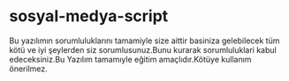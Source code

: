 # sosyal-medya-script
Bu yazılımın sorumluluklarını tamamiyle size aittir basiniza gelebilecek tüm kötü ve iyi şeylerden siz sorumlusunuz.Bunu kurarak sorumluluklari kabul edeceksiniz.Bu Yazılım tamamıyle eğitim amaçlıdır.Kötüye kullanım önerilmez.
